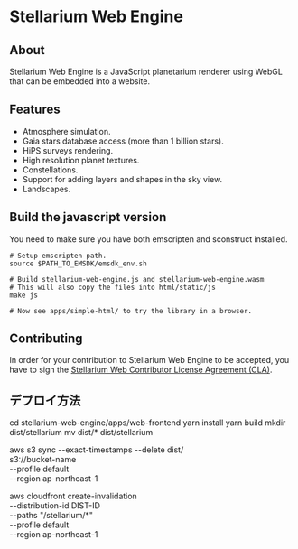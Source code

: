 Stellarium Web Engine
=====================

About
-----

Stellarium Web Engine is a JavaScript planetarium renderer using
WebGL that can be embedded into a website.

Features
--------

- Atmosphere simulation.
- Gaia stars database access (more than 1 billion stars).
- HiPS surveys rendering.
- High resolution planet textures.
- Constellations.
- Support for adding layers and shapes in the sky view.
- Landscapes.


Build the javascript version
----------------------------

You need to make sure you have both emscripten and sconstruct installed.

    # Setup emscripten path.
    source $PATH_TO_EMSDK/emsdk_env.sh

    # Build stellarium-web-engine.js and stellarium-web-engine.wasm
    # This will also copy the files into html/static/js
    make js

    # Now see apps/simple-html/ to try the library in a browser.


Contributing
------------

In order for your contribution to Stellarium Web Engine to be accepted, you have to sign the
[Stellarium Web Contributor License Agreement (CLA)](doc/cla/sign-cla.md).

## デプロイ方法
cd stellarium-web-engine/apps/web-frontend
yarn install
yarn build
mkdir dist/stellarium
mv dist/* dist/stellarium

aws s3 sync --exact-timestamps --delete dist/ \
s3://bucket-name \
--profile default \
--region ap-northeast-1

aws cloudfront create-invalidation \
--distribution-id DIST-ID \
--paths "/stellarium/*" \
--profile default \
--region ap-northeast-1

